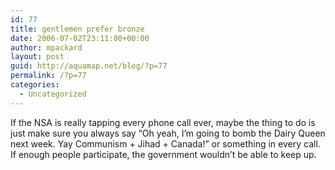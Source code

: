 ```yaml
---
id: 77
title: gentlemen prefer bronze
date: 2006-07-02T23:11:00+00:00
author: mpackard
layout: post
guid: http://aquamap.net/blog/?p=77
permalink: /?p=77
categories:
  - Uncategorized
---
```

If the NSA is really tapping every phone call ever, maybe the thing to do is just make sure you always say &#8220;Oh yeah, I&#8217;m going to bomb the Dairy Queen next week. Yay Communism + Jihad + Canada!&#8221; or something in every call. If enough people participate, the government wouldn&#8217;t be able to keep up.